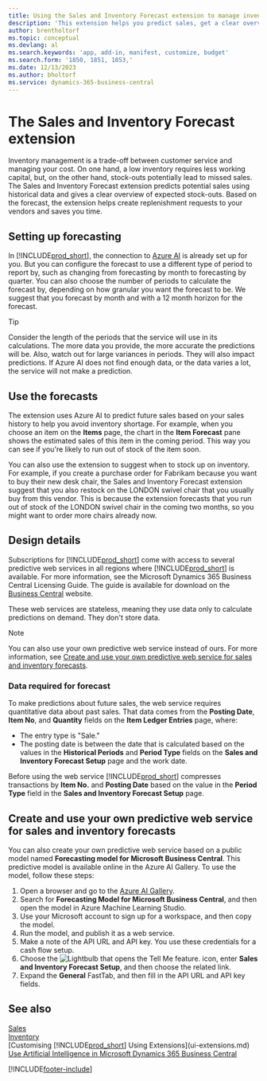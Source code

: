 ```yaml
---
title: Using the Sales and Inventory Forecast extension to manage inventory | Microsoft Docs
description: 'This extension helps you predict sales, get a clear overview of expected stock-outs, and even helps you create replenishment requests to vendors.'
author: brentholtorf
ms.topic: conceptual
ms.devlang: al
ms.search.keywords: 'app, add-in, manifest, customize, budget'
ms.search.form: '1850, 1851, 1853,'
ms.date: 12/13/2023
ms.author: bholtorf
ms.service: dynamics-365-business-central
---
```


# The Sales and Inventory Forecast extension

Inventory management is a trade-off between customer service and managing your cost. On one hand, a low inventory requires less working capital, but, on the other hand, stock-outs potentially lead to missed sales. The Sales and Inventory Forecast extension predicts potential sales using historical data and gives a clear overview of expected stock-outs. Based on the forecast, the extension helps create replenishment requests to your vendors and saves you time.  

## Setting up forecasting

In [!INCLUDE[prod_short](includes/prod_short.md)], the connection to [Azure AI](https://azure.microsoft.com/overview/ai-platform/) is already set up for you. But you can configure the forecast to use a different type of period to report by, such as changing from forecasting by month to forecasting by quarter. You can also choose the number of periods to calculate the forecast by, depending on how granular you want the forecast to be. We suggest that you forecast by month and with a 12 month horizon for the forecast.

> [!TIP]  
> Consider the length of the periods that the service will use in its calculations. The more data you provide, the more accurate the predictions will be. Also, watch out for large variances in periods. They will also impact predictions. If Azure AI does not find enough data, or the data varies a lot, the service will not make a prediction.

## Use the forecasts

The extension uses Azure AI to predict future sales based on your sales history to help you avoid inventory shortage. For example, when you choose an item on the **Items** page, the chart in the **Item Forecast** pane shows the estimated sales of this item in the coming period. This way you can see if you're likely to run out of stock of the item soon.  

You can also use the extension to suggest when to stock up on inventory. For example, if you create a purchase order for Fabrikam because you want to buy their new desk chair, the Sales and Inventory Forecast extension suggest that you also restock on the LONDON swivel chair that you usually buy from this vendor. This is because the extension forecasts that you run out of stock of the LONDON swivel chair in the coming two months, so you might want to order more chairs already now.  

## Design details

Subscriptions for [!INCLUDE[prod_short](includes/prod_short.md)] come with access to several predictive web services in all regions where [!INCLUDE[prod_short](includes/prod_short.md)] is available. For more information, see the Microsoft Dynamics 365 Business Central Licensing Guide. The guide is available for download on the [Business Central](https://dynamics.microsoft.com/en-us/business-central/overview/) website. 

These web services are stateless, meaning they use data only to calculate predictions on demand. They don't store data.

> [!NOTE]  
>   You can also use your own predictive web service instead of ours. For more information, see [Create and use your own predictive web service for sales and inventory forecasts](#AnchorText). 

### Data required for forecast

To make predictions about future sales, the web service requires quantitative data about past sales. That data comes from the **Posting Date**, **Item No**, and **Quantity** fields on the **Item Ledger Entries** page, where:

- The entry type is "Sale."
- The posting date is between the date that is calculated based on the values in the **Historical Periods** and **Period Type** fields on the **Sales and Inventory Forecast Setup** page and the work date.

Before using the web service [!INCLUDE[prod_short](includes/prod_short.md)] compresses transactions by **Item No.** and **Posting Date** based on the value in the **Period Type** field in the **Sales and Inventory Forecast Setup** page.

## <a name="AnchorText"> </a>Create and use your own predictive web service for sales and inventory forecasts

You can also create your own predictive web service based on a public model named **Forecasting model for Microsoft Business Central**. This predictive model is available online in the Azure AI Gallery. To use the model, follow these steps:  

1. Open a browser and go to the [Azure AI Gallery](https://go.microsoft.com/fwlink/?linkid=828352).  
2. Search for **Forecasting Model for Microsoft Business Central**, and then open the model in Azure Machine Learning Studio.  
3. Use your Microsoft account to sign up for a workspace, and then copy the model.  
4. Run the model, and publish it as a web service.  
5. Make a note of the API URL and API key. You use these credentials for a cash flow setup.  
6. Choose the ![Lightbulb that opens the Tell Me feature.](media/ui-search/search_small.png "Tell me what you want to do") icon, enter **Sales and Inventory Forecast Setup**, and then choose the related link.  
7. Expand the **General** FastTab, and then fill in the API URL and API key fields.  

## See also

[Sales](sales-manage-sales.md)  
[Inventory](inventory-manage-inventory.md)  
[Customising [!INCLUDE[prod_short](includes/prod_short.md)] Using Extensions](ui-extensions.md)  
[Use Artificial Intelligence in Microsoft Dynamics 365 Business Central](/training/paths/use-artificial-intelligence/)  

[!INCLUDE[footer-include](includes/footer-banner.md)]
